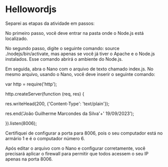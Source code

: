 # Hellowordjs

Separei as etapas da atividade em passos:

No primeiro passo, você deve entrar na pasta onde o Node.js está localizado.

No segundo passo, digite o seguinte comando: source ./nodejs/bin/activate, mas apenas se você já tiver o Apache e o Node.js instalados. Esse comando abrirá o ambiente do Node.js.

Em seguida, abra o Nano com o arquivo de texto chamado index.js. No mesmo arquivo, usando o Nano, você deve inserir o seguinte comando:

var http = require('http');

http.createServer(function (req, res) {

res.writeHead(200, {'Content-Type': 'text/plain'});

res.end('João Guilherme Marcondes da Silva'+' 19/09/2023');

}).listen(8006);

Certifiquei de configurar a porta para 8006, pois o seu computador está no armário 1 e é o computador número 6.

Após editar o arquivo com o Nano e configurar corretamente, você precisará aplicar o firewall para permitir que todos acessem o seu IP apenas na porta 8006.
